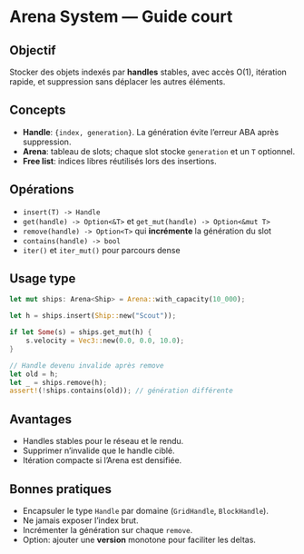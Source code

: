 # Arena System — Guide court

## Objectif
Stocker des objets indexés par **handles** stables, avec accès O(1), itération rapide, et suppression sans déplacer les autres éléments.

## Concepts
- **Handle**: `{index, generation}`. La génération évite l’erreur ABA après suppression.
- **Arena<T>**: tableau de slots; chaque slot stocke `generation` et un `T` optionnel.
- **Free list**: indices libres réutilisés lors des insertions.

## Opérations
- `insert(T) -> Handle`
- `get(handle) -> Option<&T>` et `get_mut(handle) -> Option<&mut T>`
- `remove(handle) -> Option<T>` qui **incrémente** la génération du slot
- `contains(handle) -> bool`
- `iter()` et `iter_mut()` pour parcours dense

## Usage type
```rust
let mut ships: Arena<Ship> = Arena::with_capacity(10_000);

let h = ships.insert(Ship::new("Scout"));

if let Some(s) = ships.get_mut(h) {
    s.velocity = Vec3::new(0.0, 0.0, 10.0);
}

// Handle devenu invalide après remove
let old = h;
let _ = ships.remove(h);
assert!(!ships.contains(old)); // génération différente
```

## Avantages
- Handles stables pour le réseau et le rendu.
- Supprimer n’invalide que le handle ciblé.
- Itération compacte si l’Arena est densifiée.

## Bonnes pratiques
- Encapsuler le type `Handle` par domaine (`GridHandle`, `BlockHandle`).
- Ne jamais exposer l’index brut.
- Incrémenter la génération sur chaque `remove`.
- Option: ajouter une **version** monotone pour faciliter les deltas.